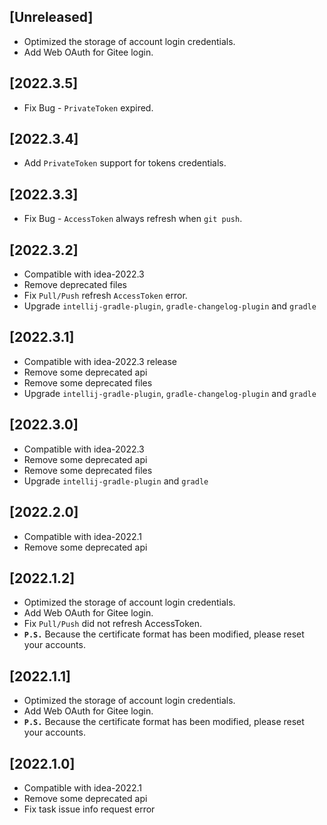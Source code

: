 ## [Unreleased]
- Optimized the storage of account login credentials.
- Add Web OAuth for Gitee login.

## [2022.3.5]
- Fix Bug - `PrivateToken` expired.

## [2022.3.4]
- Add `PrivateToken` support for tokens credentials.

## [2022.3.3]
- Fix Bug - `AccessToken` always refresh when `git push`.

## [2022.3.2]
- Compatible with idea-2022.3
- Remove deprecated files
- Fix `Pull/Push` refresh `AccessToken` error.
- Upgrade `intellij-gradle-plugin`, `gradle-changelog-plugin` and `gradle`

## [2022.3.1]
- Compatible with idea-2022.3 release
- Remove some deprecated api
- Remove some deprecated files
- Upgrade `intellij-gradle-plugin`, `gradle-changelog-plugin` and `gradle`

## [2022.3.0]
- Compatible with idea-2022.3
- Remove some deprecated api
- Remove some deprecated files
- Upgrade `intellij-gradle-plugin` and `gradle`

## [2022.2.0]
- Compatible with idea-2022.1
- Remove some deprecated api 

## [2022.1.2]
- Optimized the storage of account login credentials.
- Add Web OAuth for Gitee login.
- Fix `Pull/Push` did not refresh AccessToken. 
- **`P.S.`** Because the certificate format has been modified, please reset your accounts.

## [2022.1.1]
- Optimized the storage of account login credentials.
- Add Web OAuth for Gitee login.
- **`P.S.`** Because the certificate format has been modified, please reset your accounts.

## [2022.1.0]
- Compatible with idea-2022.1
- Remove some deprecated api
- Fix task issue info request error